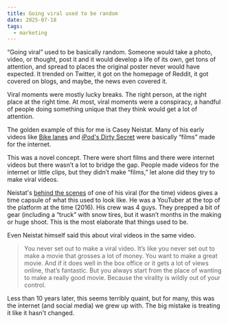 ```yaml
---
title: Going viral used to be random
date: 2025-07-18
tags:
  - marketing
---
```

“Going viral” used to be basically random. Someone would take a photo, video, or thought, post it and it would develop a life of its own, get tons of attention, and spread to places the original poster never would have expected. It trended on Twitter, it got on the homepage of Reddit, it got covered on blogs, and maybe, the news even covered it.

Viral moments were mostly lucky breaks. The right person, at the right place at the right time. At most, viral moments were a conspiracy, a handful of people doing something unique that they think would get a lot of attention.

The golden example of this for me is Casey Neistat. Many of his early videos like [Bike lanes](https://www.youtube.com/watch?v=bzE-IMaegzQ&pp=0gcJCfwAo7VqN5tD) and [iPod's Dirty Secret](https://www.youtube.com/watch?v=SuTcavAzopg) were basically “films” made for the internet.

This was a novel concept. There were short films and there were internet videos but there wasn’t a lot to bridge the gap. People made videos for the internet or little clips, but they didn’t make “films,” let alone did they try to make viral videos.

Neistat's [behind the scenes](https://www.youtube.com/watch?v=csD7BPEGAfA) of one of his viral (for the time) videos gives a time capsule of what this used to look like. He was a YouTuber at the top of the platform at the time (2016). His crew was 4 guys. They prepped a bit of gear (including a “truck” with snow tires, but it wasn’t months in the making or huge shoot. This is the most elaborate that things used to be.

Even Neistat himself said this about viral videos in the same video.

> You never set out to make a viral video. It’s like you never set out to make a movie that grosses a lot of money. You want to make a great movie. And if it does well in the box office or it gets a lot of views online, that’s fantastic. But you always start from the place of wanting to make a really good movie. Because the virality is wildly out of your control.

Less than 10 years later, this seems terribly quaint, but for many, this was the internet (and social media) we grew up with. The big mistake is treating it like it hasn't changed. 